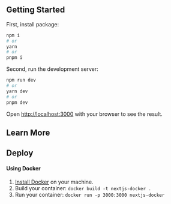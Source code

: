 ## Getting Started

First, install package:

```bash
npm i
# or
yarn
# or
pnpm i
```

Second, run the development server:

```bash
npm run dev
# or
yarn dev
# or
pnpm dev
```

Open [http://localhost:3000](http://localhost:3000) with your browser to see the result.

## Learn More

## Deploy

#### Using Docker

1. [Install Docker](https://docs.docker.com/get-docker/) on your machine.
1. Build your container: `docker build -t nextjs-docker .`
1. Run your container: `docker run -p 3000:3000 nextjs-docker`
